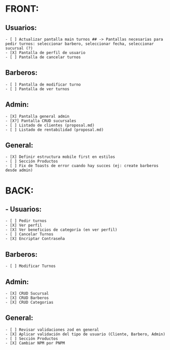 # FRONT:
## Usuarios:
    - [ ] Actualizar pantalla main turnos ## -> Pantallas necesarias para pedir turnos: seleccionar barbero, seleccionar fecha, seleccionar sucursal (?)
    - [X] Pantalla de perfil de usuario
    - [ ] Pantalla de cancelar turnos
## Barberos:
    - [ ] Pantalla de modificar turno
    - [ ] Pantalla de ver turnos
## Admin:
    - [X] Pantalla general admin
    - [X?] Pantalla CRUD sucursales
    - [ ] Listado de clientes (proposal.md)
    - [ ] Listado de rentabilidad (proposal.md)
## General:
    - [X] Definir estructura mobile first en estilos
    - [ ] Sección Productos
    - [ ] Fix de Toasts de error cuando hay succes (ej: create barberos desde admin)
# BACK:
## - Usuarios:
    - [ ] Pedir turnos
    - [X] Ver perfil
    - [X] Ver beneficios de categoría (en ver perfil) 
    - [ ] Cancelar Turnos
    - [X] Encriptar Contraseña
## Barberos:
    - [ ] Modificar Turnos
## Admin:
    - [X] CRUD Sucursal
    - [X] CRUD Barberos
    - [X] CRUD Categorias
## General:
    - [ ] Revisar validaciones zod en general
    - [X] Aplicar validación del tipo de usuario (Cliente, Barbero, Admin)
    - [ ] Sección Productos
    - [X] Cambiar NPM por PNPM
